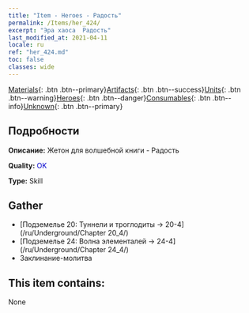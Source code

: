 ```yaml
---
title: "Item - Heroes - Радость"
permalink: /Items/her_424/
excerpt: "Эра хаоса  Радость"
last_modified_at: 2021-04-11
locale: ru
ref: "her_424.md"
toc: false
classes: wide
---
```

 [Materials](/ru/Items/){: .btn .btn--primary}[Artifacts](/ru/Items/Artifacts/){: .btn .btn--success}[Units](/ru/Items/Units/){: .btn .btn--warning}[Heroes](/ru/Items/Heroes/){: .btn .btn--danger}[Consumables](/ru/Items/Consumables/){: .btn .btn--info}[Unknown](/ru/Items/Unknown/){: .btn .btn--primary}

## Подробности
 **Описание:** Жетон для волшебной книги - Радость

 **Quality:** <span style="color: #0000CD">OK</span>

 **Type:** Skill

## Gather

*    [Подземелье 20: Туннели и троглодиты -> 20-4](/ru/Underground/Chapter 20_4/) 
*    [Подземелье 24: Волна элементалей -> 24-4](/ru/Underground/Chapter 24_4/) 
*    Заклинание-молитва 

## This item contains:

  None

